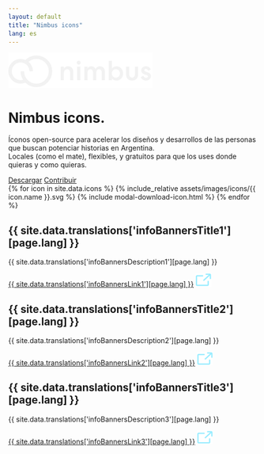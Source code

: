```yaml
---
layout: default
title: "Nimbus icons"
lang: es
---
```


<div class="container"> 
	<div class="row mt-4"> 
		<div class="col col-md-10"> 
			<img src="assets/images/nimbus-logo-white.svg" alt="Nimbus logo" class="logo"/>
			<div class="hero justify-content-left"> 
				<h1 class="hero-title mb-0">
				Nimbus <span class="text-primary text-outline">icons.</span>
				</h1>
				<p class="mt-0 mb-5">
				Íconos open-source para acelerar los diseños y desarrollos de las personas que buscan potenciar historias en Argentina.
				<br>
				Locales (como el mate), flexibles, y gratuitos para que los uses donde quieras y como quieras.
				</p>
				<span>
					<a class="btn btn-primary mr-3" href="www.tiendanube.com">Descargar</a>
					<a class="btn btn-link" href="www.tiendanube.com">Contribuir</a>
				</span> 
			</div>
		</div>
	</div>
	<div class="row mt-5">
		<div class="col col-md-10 icon-gallery-wrapper">
			{% for icon in site.data.icons %}
			    <span data-name="{{ icon.name }}" data-url="assets/images/icons/{{ icon.name }}.svg" class="js-icon icon-gallery-item">
			    	{% include_relative assets/images/icons/{{ icon.name }}.svg %}
			    	{% include modal-download-icon.html %}
			    </span>
			{% endfor %}
		</div>
	</div>
	<div class="row mb-5 align-items-center"> 
		<div class="col-12 col-md-4 m-0"> 
			<h2 class="mb-1">{{ site.data.translations['infoBannersTitle1'][page.lang] }}</h2>
			<p class="m-0 mb-2">{{ site.data.translations['infoBannersDescription1'][page.lang] }}</p>
			<a class="btn-link font-s" href="www.tiendanube.com">{{ site.data.translations['infoBannersLink1'][page.lang] }}</a>
			<img src="assets/images/external-link-2.svg" class="mt-1 ml-1 svg-icon-primary"/>
		</div>
		<div class="col-12 col-md-4 m-0"> 
			<h2 class="mb-1">{{ site.data.translations['infoBannersTitle2'][page.lang] }}</h2>
			<p class="mt-0 mb-2">{{ site.data.translations['infoBannersDescription2'][page.lang] }}</p>
			<a class="btn-link font-s" href="www.tiendanube.com">{{ site.data.translations['infoBannersLink2'][page.lang] }}</a>
			<img src="assets/images/external-link-2.svg" class="mt-1 ml-1 svg-icon-primary"/>
		</div>
		<div class="col-12 col-md-4 m-0"> 
			<h2 class="mb-1">{{ site.data.translations['infoBannersTitle3'][page.lang] }}</h2>
			<p class="mt-0 mb-2">{{ site.data.translations['infoBannersDescription3'][page.lang] }}</p>
			<a class="btn-link font-s" href="www.tiendanube.com">{{ site.data.translations['infoBannersLink3'][page.lang] }}</a> 
			<img src="assets/images/external-link-2.svg" class="mt-1 ml-1 svg-icon-primary"/>
		</div>
	</div>
	<div class="row justify-content-center"> 
		<div class="col-md-6"> 
		</div>
	</div>
</div>